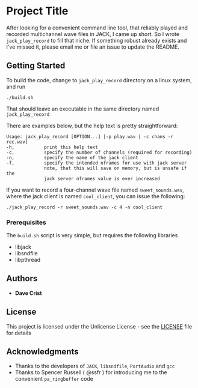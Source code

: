 # Project Title

After looking for a convenient command line tool, that reliably played and recorded 
multichannel wave files in JACK, I came up short.  So I wrote `jack_play_record` to 
fill that niche.  If something robust already exists and I've missed it, please 
email me or file an issue to update the README.

## Getting Started

To build the code, change to `jack_play_record` directory on a linux system, and run
```
./build.sh
```

That should leave an executable in the same directory named `jack_play_record`

There are examples below, but the help text is pretty straightforward:
```
Usage: jack_play_record [OPTION...] [-p play.wav | -c chans -r rec.wav]
-h,           print this help text
-c,           specify the number of channels (required for recording)
-n,           specify the name of the jack client
-f,           specify the intended nframes for use with jack server
              note, that this will save on memory, but is unsafe if the
              jack server nframes value is ever increased
```

If you want to record a four-channel wave file named `sweet_sounds.wav`, where 
the jack client is named `cool_client`, you can issue the following:

```
./jack_play_record -r sweet_sounds.wav -c 4 -n cool_client
```


### Prerequisites

The `build.sh` script is very simple, but requires the following libraries
* libjack
* libsndfile
* libpthread

## Authors

* **Dave Crist**

## License

This project is licensed under the Unlicense License - see the [LICENSE](LICENSE) file for details

## Acknowledgments

* Thanks to the developers of `JACK`, `libsndfile`, `PortAudio` and `gcc`
* Thanks to Spencer Russell ( @ssfr ) for introducing me to the convenient `pa_ringbuffer` code

